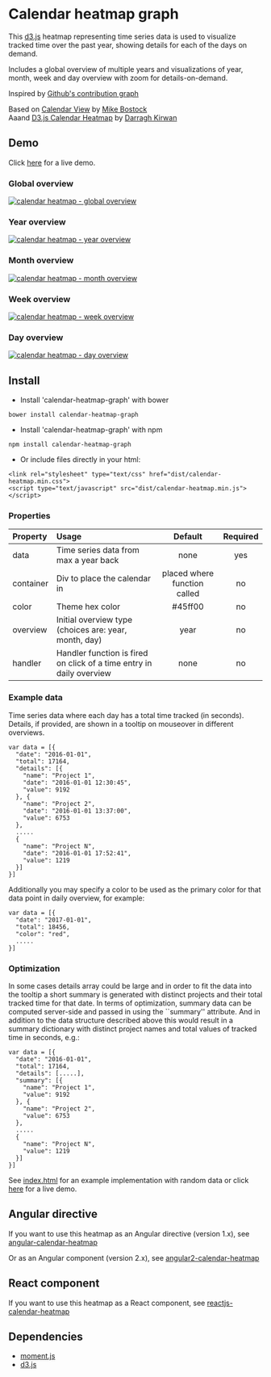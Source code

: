 # Calendar heatmap graph

This [d3.js](https://d3js.org/) heatmap representing time series data is used to visualize tracked time over the past year, showing details for each of the days on demand.

Includes a global overview of multiple years and visualizations of year, month, week and day overview with zoom for details-on-demand.  

Inspired by [Github's contribution graph](https://help.github.com/articles/viewing-contributions-on-your-profile/#contributions-calendar)

Based on [Calendar View](https://bl.ocks.org/mbostock/4063318) by [Mike Bostock](https://github.com/mbostock)  
Aaand [D3.js Calendar Heatmap](https://github.com/DKirwan/calendar-heatmap) by [Darragh Kirwan](https://github.com/DKirwan) 

## Demo
Click <a href="https://rawgit.com/YoussefV/calendar-heatmap/master/" target="_blank">here</a> for a live demo.

### Global overview
[![calendar heatmap - global overview](https://raw.githubusercontent.com/g1eb/calendar-heatmap/master/images/screenshot_global_overview.png)](https://rawgit.com/g1eb/calendar-heatmap/master/)

### Year overview
[![calendar heatmap - year overview](https://raw.githubusercontent.com/g1eb/calendar-heatmap/master/images/screenshot_year_overview.png)](https://rawgit.com/g1eb/calendar-heatmap/master/)

### Month overview
[![calendar heatmap - month overview](https://raw.githubusercontent.com/g1eb/calendar-heatmap/master/images/screenshot_month_overview.png)](https://rawgit.com/g1eb/calendar-heatmap/master/)

### Week overview
[![calendar heatmap - week overview](https://raw.githubusercontent.com/g1eb/calendar-heatmap/master/images/screenshot_week_overview.png)](https://rawgit.com/g1eb/calendar-heatmap/master/)

### Day overview
[![calendar heatmap - day overview](https://raw.githubusercontent.com/g1eb/calendar-heatmap/master/images/screenshot_day_overview.png)](https://rawgit.com/g1eb/calendar-heatmap/master/)

## Install

- Install 'calendar-heatmap-graph' with bower

```
bower install calendar-heatmap-graph
```

- Install 'calendar-heatmap-graph' with npm

```
npm install calendar-heatmap-graph
```

- Or include files directly in your html:

```
<link rel="stylesheet" type="text/css" href="dist/calendar-heatmap.min.css">
<script type="text/javascript" src="dist/calendar-heatmap.min.js"></script>
```

### Properties

|Property        | Usage           | Default  | Required |
|:------------- |:-------------|:-----:|:-----:|
| data | Time series data from max a year back | none | yes |
| container | Div to place the calendar in | placed where function called | no |
| color | Theme hex color | #45ff00 | no |
| overview | Initial overview type (choices are: year, month, day) | year | no |
| handler | Handler function is fired on click of a time entry in daily overview | none | no |

### Example data

Time series data where each day has a total time tracked (in seconds).  
Details, if provided, are shown in a tooltip on mouseover in different overviews.

```
var data = [{
  "date": "2016-01-01",
  "total": 17164,
  "details": [{
    "name": "Project 1",
    "date": "2016-01-01 12:30:45",
    "value": 9192
  }, {
    "name": "Project 2",
    "date": "2016-01-01 13:37:00",
    "value": 6753
  },
  .....
  {
    "name": "Project N",
    "date": "2016-01-01 17:52:41",
    "value": 1219
  }]
}]
```

Additionally you may specify a color to be used as the primary color for that data point in daily overview, for example:
```
var data = [{
  "date": "2017-01-01",
  "total": 18456,
  "color": "red",
  .....
}]
```

### Optimization

In some cases details array could be large and in order to fit the data into the tooltip a short summary is generated with distinct projects and their total tracked time for that date.
In terms of optimization, summary data can be computed server-side and passed in using the ``summary'' attribute.
And in addition to the data structure described above this would result in a summary dictionary with distinct project names and total values of tracked time in seconds, e.g.:

```
var data = [{
  "date": "2016-01-01",
  "total": 17164,
  "details": [.....],
  "summary": [{
    "name": "Project 1",
    "value": 9192
  }, {
    "name": "Project 2",
    "value": 6753
  },
  .....
  {
    "name": "Project N",
    "value": 1219
  }]
}]
```

See [index.html](https://github.com/g1eb/calendar-heatmap/blob/master/index.html) for an example implementation with random data or click <a href="https://rawgit.com/g1eb/calendar-heatmap/master/" target="_blank">here</a> for a live demo.

## Angular directive

If you want to use this heatmap as an Angular directive (version 1.x), see [angular-calendar-heatmap](https://github.com/g1eb/angular-calendar-heatmap)

Or as an Angular component (version 2.x), see [angular2-calendar-heatmap](https://github.com/g1eb/angular2-calendar-heatmap)

## React component

If you want to use this heatmap as a React component, see [reactjs-calendar-heatmap](https://github.com/g1eb/reactjs-calendar-heatmap)

## Dependencies

* [moment.js](https://momentjs.com/)
* [d3.js](https://d3js.org/)
